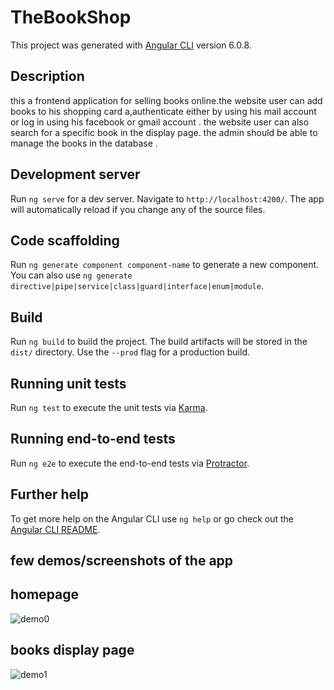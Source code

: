# TheBookShop

This project was generated with [Angular CLI](https://github.com/angular/angular-cli) version 6.0.8.

## Description
this a frontend application for selling books online.the website user can add books to his shopping card a,authenticate either by using his mail account or log in using  his facebook or gmail account .
the website user can also search for a specific book in the display page.
the admin should be able to manage the books in the database .

## Development server

Run `ng serve` for a dev server. Navigate to `http://localhost:4200/`. The app will automatically reload if you change any of the source files.

## Code scaffolding

Run `ng generate component component-name` to generate a new component. You can also use `ng generate directive|pipe|service|class|guard|interface|enum|module`.

## Build

Run `ng build` to build the project. The build artifacts will be stored in the `dist/` directory. Use the `--prod` flag for a production build.

## Running unit tests

Run `ng test` to execute the unit tests via [Karma](https://karma-runner.github.io).

## Running end-to-end tests

Run `ng e2e` to execute the end-to-end tests via [Protractor](http://www.protractortest.org/).

## Further help

To get more help on the Angular CLI use `ng help` or go check out the [Angular CLI README](https://github.com/angular/angular-cli/blob/master/README.md).


## few demos/screenshots of the app
## homepage
![demo0](https://user-images.githubusercontent.com/22801833/55279066-84902000-5314-11e9-9642-c682cf872261.PNG)
## books display page
![demo1](https://user-images.githubusercontent.com/22801833/55279069-8823a700-5314-11e9-8e82-48ed7a8431b7.PNG)


